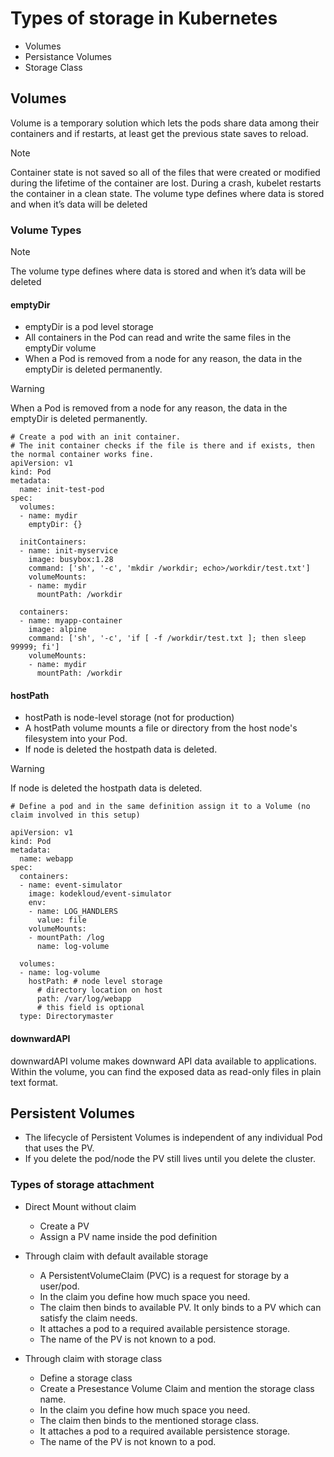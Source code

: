 # Types of storage in Kubernetes
* Volumes
* Persistance Volumes
* Storage Class


## Volumes
Volume is a temporary solution which lets the pods share data among their containers and if restarts, at least get the previous state saves to reload.
> [!NOTE]
>	Container state is not saved so all of the files that were created or modified during the lifetime of the container are lost. During a crash, kubelet restarts the container in a clean state.
> The volume type defines where data is stored and when it’s data will be deleted

### Volume Types
> [!NOTE]
> The volume type defines where data is stored and when it’s data will be deleted
#### emptyDir
* emptyDir is a pod level storage
*	All containers in the Pod can read and write the same files in the emptyDir volume
*	When a Pod is removed from a node for any reason, the data in the emptyDir is deleted permanently.
> [!WARNING]
> When a Pod is removed from a node for any reason, the data in the emptyDir is deleted permanently.
```
# Create a pod with an init container.
# The init container checks if the file is there and if exists, then the normal container works fine.
apiVersion: v1
kind: Pod
metadata:
  name: init-test-pod
spec:
  volumes:
  - name: mydir
    emptyDir: {}

  initContainers:
  - name: init-myservice
    image: busybox:1.28
    command: ['sh', '-c', 'mkdir /workdir; echo>/workdir/test.txt']
    volumeMounts:
    - name: mydir
      mountPath: /workdir

  containers:
  - name: myapp-container
    image: alpine
    command: ['sh', '-c', 'if [ -f /workdir/test.txt ]; then sleep 99999; fi']
    volumeMounts:
    - name: mydir
      mountPath: /workdir

```

#### hostPath
*	hostPath is node-level storage (not for production)
*	A hostPath volume mounts a file or directory from the host node's filesystem into your Pod.
*	If node is deleted the hostpath data is deleted.
> [!WARNING]
> If node is deleted the hostpath data is deleted.
```
# Define a pod and in the same definition assign it to a Volume (no claim involved in this setup)

apiVersion: v1
kind: Pod
metadata:
  name: webapp
spec:
  containers:
  - name: event-simulator
    image: kodekloud/event-simulator
    env:
    - name: LOG_HANDLERS
      value: file
    volumeMounts:
    - mountPath: /log
      name: log-volume

  volumes:
  - name: log-volume
    hostPath: # node level storage
      # directory location on host
      path: /var/log/webapp
      # this field is optional
  type: Directorymaster

```
#### downwardAPI
downwardAPI volume makes downward API data available to applications. Within the volume, you can find the exposed data as read-only files in plain text format.

## Persistent Volumes
* The lifecycle of Persistent Volumes is independent of any individual Pod that uses the PV.
* If you delete the pod/node the PV still lives until you delete the cluster.
 
### Types of storage attachment 
* Direct Mount without claim
   - Create a PV
   - Assign a PV name inside the pod definition
* Through claim with default available storage
  -	A PersistentVolumeClaim (PVC) is a request for storage by a user/pod.
  -	In the claim you define how much space you need.
  -	The claim then binds to available PV. It only binds to a PV which can satisfy the claim needs.
  -	It attaches a pod to a required available persistence storage.
  -	The name of the PV is not known to a pod.

* Through claim with storage class
  - Define a storage class
  -	Create a Presestance Volume Claim and mention the storage class name.
  -	In the claim you define how much space you need.
  -	The claim then binds to the mentioned storage class. 
  -	It attaches a pod to a required available persistence storage.
  -	The name of the PV is not known to a pod.
 
